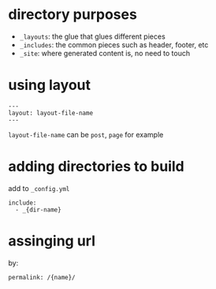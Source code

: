 # directory purposes

- `_layouts`: the glue that glues different pieces
- `_includes`: the common pieces such as header, footer, etc
- `_site`: where generated content is, no need to touch


# using layout

```
---
layout: layout-file-name
---
```
`layout-file-name` can be `post`, `page` for example


# adding directories to build

add to `_config.yml`

```
include:
  - _{dir-name}
```

# assinging url

by:

```
permalink: /{name}/
```

